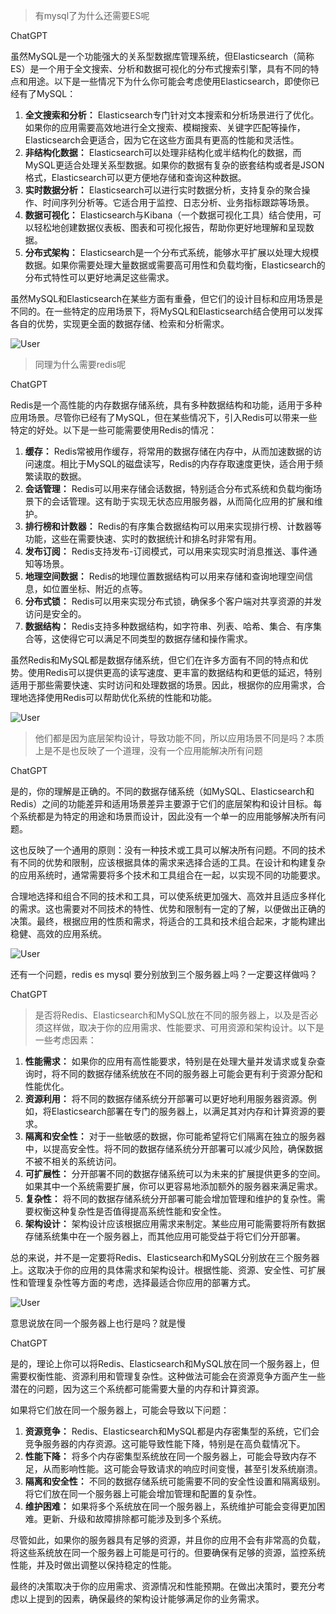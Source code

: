 >  有mysql了为什么还需要ES呢



ChatGPT



虽然MySQL是一个功能强大的关系型数据库管理系统，但Elasticsearch（简称ES）是一个用于全文搜索、分析和数据可视化的分布式搜索引擎，具有不同的特点和用途。以下是一些情况下为什么你可能会考虑使用Elasticsearch，即使你已经有了MySQL：

1. **全文搜索和分析：** Elasticsearch专门针对文本搜索和分析场景进行了优化。如果你的应用需要高效地进行全文搜索、模糊搜索、关键字匹配等操作，Elasticsearch会更适合，因为它在这些方面具有更高的性能和灵活性。
2. **非结构化数据：** Elasticsearch可以处理非结构化或半结构化的数据，而MySQL更适合处理关系型数据。如果你的数据有复杂的嵌套结构或者是JSON格式，Elasticsearch可以更方便地存储和查询这种数据。
3. **实时数据分析：** Elasticsearch可以进行实时数据分析，支持复杂的聚合操作、时间序列分析等。它适合用于监控、日志分析、业务指标跟踪等场景。
4. **数据可视化：** Elasticsearch与Kibana（一个数据可视化工具）结合使用，可以轻松地创建数据仪表板、图表和可视化报告，帮助你更好地理解和呈现数据。
5. **分布式架构：** Elasticsearch是一个分布式系统，能够水平扩展以处理大规模数据。如果你需要处理大量数据或需要高可用性和负载均衡，Elasticsearch的分布式特性可以更好地满足这些需求。

虽然MySQL和Elasticsearch在某些方面有重叠，但它们的设计目标和应用场景是不同的。在一些特定的应用场景下，将MySQL和Elasticsearch结合使用可以发挥各自的优势，实现更全面的数据存储、检索和分析需求。





![User](https://chat.openai.com/_next/image?url=https%3A%2F%2Fs.gravatar.com%2Favatar%2Fcee8458783a6b0f33338224161b57fd7%3Fs%3D480%26r%3Dpg%26d%3Dhttps%253A%252F%252Fcdn.auth0.com%252Favatars%252Fvv.png&w=96&q=75)



> 同理为什么需要redis呢



ChatGPT



Redis是一个高性能的内存数据存储系统，具有多种数据结构和功能，适用于多种应用场景。尽管你已经有了MySQL，但在某些情况下，引入Redis可以带来一些特定的好处。以下是一些可能需要使用Redis的情况：

1. **缓存：** Redis常被用作缓存，将常用的数据存储在内存中，从而加速数据的访问速度。相比于MySQL的磁盘读写，Redis的内存存取速度更快，适合用于频繁读取的数据。
2. **会话管理：** Redis可以用来存储会话数据，特别适合分布式系统和负载均衡场景下的会话管理。这有助于实现无状态应用服务器，从而简化应用的扩展和维护。
3. **排行榜和计数器：** Redis的有序集合数据结构可以用来实现排行榜、计数器等功能，这些在需要快速、实时的数据统计和排名时非常有用。
4. **发布订阅：** Redis支持发布-订阅模式，可以用来实现实时消息推送、事件通知等场景。
5. **地理空间数据：** Redis的地理位置数据结构可以用来存储和查询地理空间信息，如位置坐标、附近的点等。
6. **分布式锁：** Redis可以用来实现分布式锁，确保多个客户端对共享资源的并发访问是安全的。
7. **数据结构：** Redis支持多种数据结构，如字符串、列表、哈希、集合、有序集合等，这使得它可以满足不同类型的数据存储和操作需求。

虽然Redis和MySQL都是数据存储系统，但它们在许多方面有不同的特点和优势。使用Redis可以提供更高的读写速度、更丰富的数据结构和更低的延迟，特别适用于那些需要快速、实时访问和处理数据的场景。因此，根据你的应用需求，合理地选择使用Redis可以帮助优化系统的性能和功能。





![User](https://chat.openai.com/_next/image?url=https%3A%2F%2Fs.gravatar.com%2Favatar%2Fcee8458783a6b0f33338224161b57fd7%3Fs%3D480%26r%3Dpg%26d%3Dhttps%253A%252F%252Fcdn.auth0.com%252Favatars%252Fvv.png&w=96&q=75)



>  他们都是因为底层架构设计，导致功能不同，所以应用场景不同是吗？本质上是不是也反映了一个道理，没有一个应用能解决所有问题



ChatGPT



是的，你的理解是正确的。不同的数据存储系统（如MySQL、Elasticsearch和Redis）之间的功能差异和适用场景差异主要源于它们的底层架构和设计目标。每个系统都是为特定的用途和场景而设计，因此没有一个单一的应用能够解决所有问题。

这也反映了一个通用的原则：没有一种技术或工具可以解决所有问题。不同的技术有不同的优势和限制，应该根据具体的需求来选择合适的工具。在设计和构建复杂的应用系统时，通常需要将多个技术和工具组合在一起，以实现不同的功能要求。

合理地选择和组合不同的技术和工具，可以使系统更加强大、高效并且适应多样化的需求。这也需要对不同技术的特性、优势和限制有一定的了解，以便做出正确的决策。最终，根据应用的性质和需求，将适合的工具和技术组合起来，才能构建出稳健、高效的应用系统。





![User](https://chat.openai.com/_next/image?url=https%3A%2F%2Fs.gravatar.com%2Favatar%2Fcee8458783a6b0f33338224161b57fd7%3Fs%3D480%26r%3Dpg%26d%3Dhttps%253A%252F%252Fcdn.auth0.com%252Favatars%252Fvv.png&w=96&q=75)



还有一个问题，redis  es mysql  要分别放到三个服务器上吗？一定要这样做吗？



ChatGPT



>  是否将Redis、Elasticsearch和MySQL放在不同的服务器上，以及是否必须这样做，取决于你的应用需求、性能要求、可用资源和架构设计。以下是一些考虑因素：

1. **性能需求：** 如果你的应用有高性能要求，特别是在处理大量并发请求或复杂查询时，将不同的数据存储系统放在不同的服务器上可能会更有利于资源分配和性能优化。
2. **资源利用：** 将不同的数据存储系统分开部署可以更好地利用服务器资源。例如，将Elasticsearch部署在专门的服务器上，以满足其对内存和计算资源的要求。
3. **隔离和安全性：** 对于一些敏感的数据，你可能希望将它们隔离在独立的服务器中，以提高安全性。将不同的数据存储系统分开部署可以减少风险，确保数据不被不相关的系统访问。
4. **可扩展性：** 分开部署不同的数据存储系统可以为未来的扩展提供更多的空间。如果其中一个系统需要扩展，你可以更容易地添加额外的服务器来满足需求。
5. **复杂性：** 将不同的数据存储系统分开部署可能会增加管理和维护的复杂性。需要权衡这种复杂性是否值得提高系统性能和安全性。
6. **架构设计：** 架构设计应该根据应用需求来制定。某些应用可能需要将所有数据存储系统集中在一个服务器上，而其他应用可能受益于将它们分开部署。

总的来说，并不是一定要将Redis、Elasticsearch和MySQL分别放在三个服务器上。这取决于你的应用的具体需求和架构设计。根据性能、资源、安全性、可扩展性和管理复杂性等方面的考虑，选择最适合你应用的部署方式。





![User](https://chat.openai.com/_next/image?url=https%3A%2F%2Fs.gravatar.com%2Favatar%2Fcee8458783a6b0f33338224161b57fd7%3Fs%3D480%26r%3Dpg%26d%3Dhttps%253A%252F%252Fcdn.auth0.com%252Favatars%252Fvv.png&w=96&q=75)



意思说放在同一个服务器上也行是吗？就是慢



ChatGPT



是的，理论上你可以将Redis、Elasticsearch和MySQL放在同一个服务器上，但需要权衡性能、资源利用和管理复杂性。这种做法可能会在资源竞争方面产生一些潜在的问题，因为这三个系统都可能需要大量的内存和计算资源。

如果将它们放在同一个服务器上，可能会导致以下问题：

1. **资源竞争：** Redis、Elasticsearch和MySQL都是内存密集型的系统，它们会竞争服务器的内存资源。这可能导致性能下降，特别是在高负载情况下。
2. **性能下降：** 将多个内存密集型系统放在同一个服务器上，可能会导致内存不足，从而影响性能。这可能会导致请求的响应时间变慢，甚至引发系统崩溃。
3. **隔离和安全性：** 不同的数据存储系统可能需要不同的安全性设置和隔离级别。将它们放在同一个服务器上可能会增加管理和配置的复杂性。
4. **维护困难：** 如果将多个系统放在同一个服务器上，系统维护可能会变得更加困难。更新、升级和故障排除都可能涉及到多个系统。

尽管如此，如果你的服务器具有足够的资源，并且你的应用不会有非常高的负载，将这些系统放在同一个服务器上可能是可行的。但要确保有足够的资源，监控系统性能，并及时做出调整以保持稳定的性能。

最终的决策取决于你的应用需求、资源情况和性能预期。在做出决策时，要充分考虑以上提到的因素，确保最终的架构设计能够满足你的业务需求。